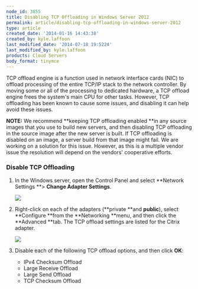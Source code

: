 ```yaml
---
node_id: 3855
title: Disabling TCP Offloading in Windows Server 2012
permalink: article/disabling-tcp-offloading-in-windows-server-2012
type: article
created_date: '2014-01-16 14:43:38'
created_by: kyle.laffoon
last_modified_date: '2014-07-18 19:5224'
last_modified_by: kyle.laffoon
products: Cloud Servers
body_format: tinymce
---
```


TCP offload engine is a function used in network interface cards (NIC)
to offload processing of the entire TCP/IP stack to the network
controller. By moving some or all of the processing to dedicated
hardware, a TCP offload engine frees the system's main CPU for other
tasks. However, TCP offloading has been known to cause some issues, and
disabling it can help avoid these issues.

**NOTE:** We recommend **keeping TCP offloading enabled **in any source
images that you use to build new servers, and then disabling TCP
offloading in the source image after the new server is built. If TCP
offloading is disabled on an image, a server build from that image might
fail. We are working on a solution for this issue. However, as this is a
multiple vendor issue the resolution will depend on the vendors'
cooperative efforts.

### Disable TCP Offloading

1.  In the Windows server, open the Control Panel and select **Network
    Settings **\> **Change Adapter Settings**.

    ![](/knowledge_center/sites/default/files/field/image/TCPOffloading8.png)

2.  Right-click on each of the adapters (**private **and **public**),
    select **Configure **from the **Networking **menu, and then click
    the **Advanced **tab. The TCP offload settings are listed for the
    Citrix adapter.

    ![](/knowledge_center/sites/default/files/field/image/TCPOffloading9.png)

3.  Disable each of the following TCP offload options, and then click
    **OK**:
    -   IPv4 Checksum Offload
    -   Large Receive Offload
    -   Large Send Offload
    -   TCP Checksum Offload



